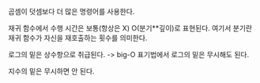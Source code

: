 곱셈이 덧셈보다 더 많은 명령어를 사용한다.


재귀 함수에서 수행 시간은 보통(항상은 X) O(분기**깊이)로 표현된다.
여기서 분기란 재귀 함수가 자신을 재호출하는 횟수를 의미한다.


로그의 밑은 상수항으로 취급된다.
-> big-O 표기법에서 로그의 밑은 무시해도 된다.  

지수의 밑은 무시하면 안 된다.

